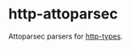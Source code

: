 http-attoparsec
===============

Attoparsec parsers for [http-types](https://github.com/aristidb/http-types).

